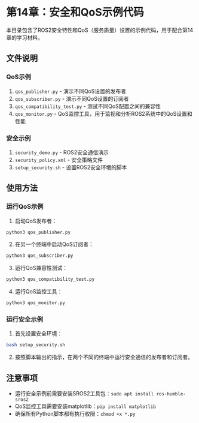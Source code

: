 # 第14章：安全和QoS示例代码

本目录包含了ROS2安全特性和QoS（服务质量）设置的示例代码，用于配合第14章的学习材料。

## 文件说明

### QoS示例

1. `qos_publisher.py` - 演示不同QoS设置的发布者
2. `qos_subscriber.py` - 演示不同QoS设置的订阅者
3. `qos_compatibility_test.py` - 测试不同QoS配置之间的兼容性
4. `qos_monitor.py` - QoS监控工具，用于监视和分析ROS2系统中的QoS设置和性能

### 安全示例

1. `security_demo.py` - ROS2安全通信演示
2. `security_policy.xml` - 安全策略文件
3. `setup_security.sh` - 设置ROS2安全环境的脚本

## 使用方法

### 运行QoS示例

1. 启动QoS发布者：

```bash
python3 qos_publisher.py
```

2. 在另一个终端中启动QoS订阅者：

```bash
python3 qos_subscriber.py
```

3. 运行QoS兼容性测试：

```bash
python3 qos_compatibility_test.py
```

4. 运行QoS监控工具：

```bash
python3 qos_monitor.py
```

### 运行安全示例

1. 首先设置安全环境：

```bash
bash setup_security.sh
```

2. 按照脚本输出的指示，在两个不同的终端中运行安全通信的发布者和订阅者。

## 注意事项

- 运行安全示例前需要安装SROS2工具包：`sudo apt install ros-humble-sros2`
- QoS监控工具需要安装matplotlib：`pip install matplotlib`
- 确保所有Python脚本都有执行权限：`chmod +x *.py`
